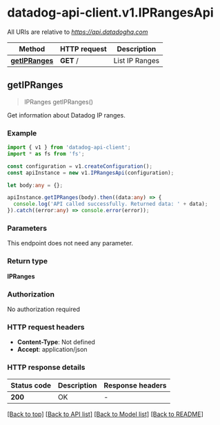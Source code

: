 # datadog-api-client.v1.IPRangesApi

All URIs are relative to *https://api.datadoghq.com*

Method | HTTP request | Description
------------- | ------------- | -------------
[**getIPRanges**](IPRangesApi.md#getIPRanges) | **GET** / | List IP Ranges


## **getIPRanges**
> IPRanges getIPRanges()

Get information about Datadog IP ranges.

### Example


```typescript
import { v1 } from 'datadog-api-client';
import * as fs from 'fs';

const configuration = v1.createConfiguration();
const apiInstance = new v1.IPRangesApi(configuration);

let body:any = {};

apiInstance.getIPRanges(body).then((data:any) => {
  console.log('API called successfully. Returned data: ' + data);
}).catch((error:any) => console.error(error));
```


### Parameters
This endpoint does not need any parameter.


### Return type

**IPRanges**

### Authorization

No authorization required

### HTTP request headers

 - **Content-Type**: Not defined
 - **Accept**: application/json


### HTTP response details
| Status code | Description | Response headers |
|-------------|-------------|------------------|
**200** | OK |  -  |

[[Back to top]](#) [[Back to API list]](README.md#documentation-for-api-endpoints) [[Back to Model list]](README.md#documentation-for-models) [[Back to README]](README.md)


